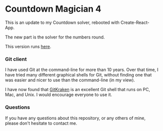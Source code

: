 # Countdown Magician 4

This is an update to my Countdown solver, rebooted with Create-React-App.

The new part is the solver for the numbers round.

This version runs [here](https://reallybigshoe.co.uk/countdown/index.html).

### Git client

I have used Git at the command-line for more than 10 years. Over that time, I have
tried many different graphical shells for Git, without finding one that was
easier and nicer to use than the command-line (in my view).

I have now found that [GitKraken](https://www.gitkraken.com) is an excellent Git
shell that runs on PC, Mac, and Unix. I would encourage everyone to use it.

### Questions

If you have any questions about this repository, or any others of mine, please
don't hesitate to contact me.
